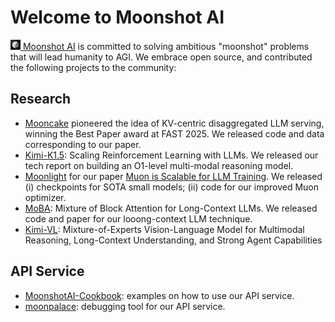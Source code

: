 # Welcome to Moonshot AI

<a href="https://www.moonshot.cn/"><img src="moonshot.jpg" alt="icon" style="height: 16px; vertical-align: center;"> [Moonshot AI](https://moonshot.ai) is committed to solving ambitious "moonshot" problems that will lead humanity to AGI. We embrace open source, and contributed the following projects to the community:

## Research

* [Mooncake](https://github.com/kvcache-ai/Mooncake/) pioneered the idea of KV-centric disaggregated LLM serving, winning the Best Paper award at FAST 2025. We released code and data corresponding to our paper.
* [Kimi-K1.5](https://github.com/MoonshotAI/Kimi-k1.5): Scaling Reinforcement Learning with LLMs. We released our tech report on building an O1-level multi-modal reasoning model.
* [Moonlight](https://github.com/MoonshotAI/Moonlight) for our paper [Muon is Scalable for LLM Training](https://arxiv.org/abs/2502.16982). We released (i) checkpoints for SOTA small models; (ii) code for our improved Muon optimizer.
* [MoBA](https://github.com/MoonshotAI/MoBA): Mixture of Block Attention for Long-Context LLMs. We released code and paper for our looong-context LLM technique.
* [Kimi-VL](https://github.com/MoonshotAI/Kimi-VL): Mixture-of-Experts Vision-Language Model for Multimodal Reasoning, Long-Context Understanding, and Strong Agent Capabilities


## API Service

* [MoonshotAI-Cookbook](https://github.com/MoonshotAI/MoonshotAI-Cookbook): examples on how to use our API service.
* [moonpalace](https://github.com/MoonshotAI/moonpalace): debugging tool for our API service.
